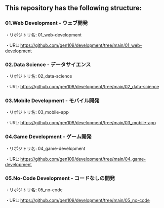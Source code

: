 <h2 align="left">This repository has the following structure:</h2>
<h3 align="left">01.Web Development - ウェブ開発</h3>
・リポジトリ名: 01_web-development


・URL: https://github.com/gen109/development/tree/main/01_web-development
<h3 align="left">02.Data Science - データサイエンス</h3>
・リポジトリ名: 02_data-science


・URL: https://github.com/gen109/development/tree/main/02_data-science
<h3 align="left">03.Mobile Development - モバイル開発</h3>
・リポジトリ名: 03_mobile-app


・URL: https://github.com/gen109/development/tree/main/03_mobile-app
<h3 align="left">04.Game Development - ゲーム開発</h3>
・リポジトリ名: 04_game-development


・URL: https://github.com/gen109/development/tree/main/04_game-development
<h3 align="left">05.No-Code Development - コードなしの開発</h3>
・リポジトリ名: 05_no-code


・URL: https://github.com/gen109/development/tree/main/05_no-code

